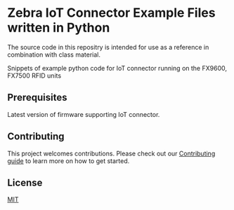 # Zebra IoT Connector Example Files written in Python
 The source code in this repositry is intended for use as a reference in combination with class material.  
 
 Snippets of example python code for IoT connector running on the FX9600, FX7500 RFID units

## Prerequisites
 Latest version of firmware supporting IoT connector.

## Contributing
This project welcomes contributions. Please check out our [Contributing guide](CONTRIBUTING.md) to learn more on how to get started.

## License
[MIT](LICENSE.txt)

